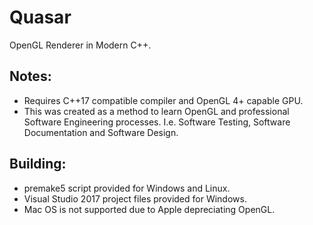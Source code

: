 # Quasar

OpenGL Renderer in Modern C++.

## Notes:
- Requires C++17 compatible compiler and OpenGL 4+ capable GPU.
- This was created as a method to learn OpenGL and professional Software Engineering processes. I.e. Software Testing, Software Documentation and Software Design.

## Building:
- premake5 script provided for Windows and Linux.
- Visual Studio 2017 project files provided for Windows.
- Mac OS is not supported due to Apple depreciating OpenGL.